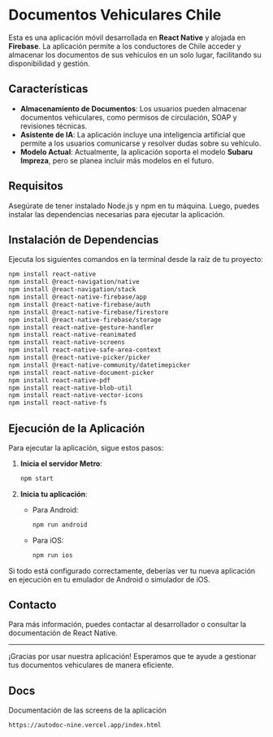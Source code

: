# Documentos Vehiculares Chile

Esta es una aplicación móvil desarrollada en **React Native** y alojada en **Firebase**. La aplicación permite a los conductores de Chile acceder y almacenar los documentos de sus vehículos en un solo lugar, facilitando su disponibilidad y gestión.

## Características

- **Almacenamiento de Documentos**: Los usuarios pueden almacenar documentos vehiculares, como permisos de circulación, SOAP y revisiones técnicas.
- **Asistente de IA**: La aplicación incluye una inteligencia artificial que permite a los usuarios comunicarse y resolver dudas sobre su vehículo.
- **Modelo Actual**: Actualmente, la aplicación soporta el modelo **Subaru Impreza**, pero se planea incluir más modelos en el futuro.

## Requisitos

Asegúrate de tener instalado Node.js y npm en tu máquina. Luego, puedes instalar las dependencias necesarias para ejecutar la aplicación.

## Instalación de Dependencias

Ejecuta los siguientes comandos en la terminal desde la raíz de tu proyecto:

```bash
npm install react-native
npm install @react-navigation/native
npm install @react-navigation/stack
npm install @react-native-firebase/app
npm install @react-native-firebase/auth
npm install @react-native-firebase/firestore
npm install @react-native-firebase/storage
npm install react-native-gesture-handler
npm install react-native-reanimated
npm install react-native-screens
npm install react-native-safe-area-context
npm install @react-native-picker/picker
npm install @react-native-community/datetimepicker
npm install react-native-document-picker
npm install react-native-pdf
npm install react-native-blob-util
npm install react-native-vector-icons
npm install react-native-fs
```

## Ejecución de la Aplicación

Para ejecutar la aplicación, sigue estos pasos:

1. **Inicia el servidor Metro**:
   ```bash
   npm start
   ```

2. **Inicia tu aplicación**:
   - Para Android:
     ```bash
     npm run android
     ```
   - Para iOS:
     ```bash
     npm run ios
     ```

Si todo está configurado correctamente, deberías ver tu nueva aplicación en ejecución en tu emulador de Android o simulador de iOS.


## Contacto

Para más información, puedes contactar al desarrollador o consultar la documentación de React Native.

---

¡Gracias por usar nuestra aplicación! Esperamos que te ayude a gestionar tus documentos vehiculares de manera eficiente.


## Docs
Documentación de las screens de la aplicación
```
https://autodoc-nine.vercel.app/index.html
```
